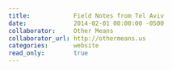 ```yaml
---
title:            Field Notes from Tel Aviv
date:             2014-02-01 00:00:00 -0500
collaborator:     Other Means
collaborator_url: http://othermeans.us
categories:       website
read_only:        true
---
```

